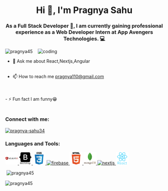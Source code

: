  <h1 align="center">Hi 👋, I'm Pragnya Sahu</h1>
    <h3 align="center">As a Full Stack Developer 🚀, I am currently gaining professional experience as a Web Developer Intern at App Avengers Technologies. 💻</h3>
    <img align="right" alt="coding" width="400px" src="https://mir-s3-cdn-cf.behance.net/project_modules/disp/601014116770475.6068beff4640a.gif"/>

<p align="left"> <img src="https://komarev.com/ghpvc/?username=pragnya45&label=Profile%20views&color=0e75b6&style=flat" alt="pragnya45" /> </p>

- 💬 Ask me about React,Nextjs,Angular
  <br/>
  <br/>

- 📫 How to reach me pragnya110@gmail.com
 <br/>
 <br/>
- ⚡ Fun fact I am funny😁
   <br/>
   <br/>

<h3 align="left">Connect with me:</h3>
<p align="left">
<a href="https://linkedin.com/in/pragnya-sahu34" target="blank"><img align="center" src="https://raw.githubusercontent.com/rahuldkjain/github-profile-readme-generator/master/src/images/icons/Social/linked-in-alt.svg" alt="pragnya-sahu34" height="30" width="40" /></a>
</p>

<h3 align="left">Languages and Tools:</h3>
<p align="left"> <a href="https://angular.io" target="_blank" rel="noreferrer"> <img src="https://raw.githubusercontent.com/devicons/devicon/master/icons/angularjs/angularjs-original-wordmark.svg" alt="angularjs" width="40" height="40"/> </a> <a href="https://getbootstrap.com" target="_blank" rel="noreferrer"> <img src="https://raw.githubusercontent.com/devicons/devicon/master/icons/bootstrap/bootstrap-plain-wordmark.svg" alt="bootstrap" width="40" height="40"/> </a> <a href="https://www.w3schools.com/css/" target="_blank" rel="noreferrer"> <img src="https://raw.githubusercontent.com/devicons/devicon/master/icons/css3/css3-original-wordmark.svg" alt="css3" width="40" height="40"/> </a> <a href="https://firebase.google.com/" target="_blank" rel="noreferrer"> <img src="https://www.vectorlogo.zone/logos/firebase/firebase-icon.svg" alt="firebase" width="40" height="40"/> </a> <a href="https://www.w3.org/html/" target="_blank" rel="noreferrer"> <img src="https://raw.githubusercontent.com/devicons/devicon/master/icons/html5/html5-original-wordmark.svg" alt="html5" width="40" height="40"/> </a> <a href="https://www.mongodb.com/" target="_blank" rel="noreferrer"> <img src="https://raw.githubusercontent.com/devicons/devicon/master/icons/mongodb/mongodb-original-wordmark.svg" alt="mongodb" width="40" height="40"/> </a> <a href="https://nextjs.org/" target="_blank" rel="noreferrer"> <img src="https://cdn.worldvectorlogo.com/logos/nextjs-2.svg" alt="nextjs" width="40" height="40"/> </a> <a href="https://reactjs.org/" target="_blank" rel="noreferrer"> <img src="https://raw.githubusercontent.com/devicons/devicon/master/icons/react/react-original-wordmark.svg" alt="react" width="40" height="40"/> </a> </p>

<p>&nbsp;<img align="center" src="https://github-readme-stats.vercel.app/api?username=pragnya45&show_icons=true&locale=en" alt="pragnya45" /></p>

<p><img align="center" src="https://github-readme-streak-stats.herokuapp.com/?user=pragnya45&" alt="pragnya45" /></p>


   
 
